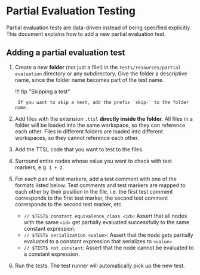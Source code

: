 # Partial Evaluation Testing

Partial evaluation tests are data-driven instead of being specified explicitly. This document explains how to add a new
partial evaluation test.

## Adding a partial evaluation test

1. Create a new **folder** (not just a file!) in the `tests/resources/partial evaluation` directory or any subdirectory.
   Give the folder a descriptive name, since the folder name becomes part of the test name.

    !!! tip "Skipping a test"

        If you want to skip a test, add the prefix `skip-` to the folder name.

2. Add files with the extension `.ttsl` **directly inside the folder**. All files in a folder will be loaded into the
   same workspace, so they can reference each other. Files in different folders are loaded into different workspaces, so
   they cannot reference each other.
3. Add the TTSL code that you want to test to the files.
4. Surround entire nodes whose value you want to check with test markers, e.g. `1 + 2`.
5. For each pair of test markers, add a test comment with one of the formats listed below. Test comments and test
   markers are mapped to each other by their position in the file, i.e. the first test comment corresponds to the first
   test marker, the second test comment corresponds to the second test marker, etc.
    * `// $TEST$ constant equivalence_class <id>`: Assert that all nodes with the same `<id>` get partially evaluated
      successfully to the same constant expression.
    * `// $TEST$ serialization <value>`: Assert that the node gets partially evaluated to a constant expression
      that serializes to `<value>`.
    * `// $TEST$ not constant`: Assert that the node cannot be evaluated to a constant expression.
6. Run the tests. The test runner will automatically pick up the new test.
